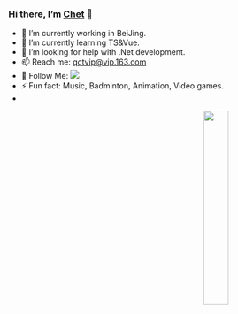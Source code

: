### Hi there, I’m [Chet](https://github.com/qiect) 👋 

- 🔭 I’m currently working in BeiJing.
- 🌱 I’m currently learning TS&Vue.
- 🤔 I’m looking for help with .Net development.
- 📫 Reach me: [qctvip@vip.163.com](mailto:qctvip@vip.163.com)
- 👏 Follow Me: [![](https://img.shields.io/github/followers/jasonkayzk?label=follow%20me&style=social)](https://github.com/jasonkayzk/)
- ⚡ Fun fact: Music, Badminton, Animation, Video games.
- 
<img align="right" width="30%" src="https://github-readme-stats.vercel.app/api?username=qiect&show_icons=true">

